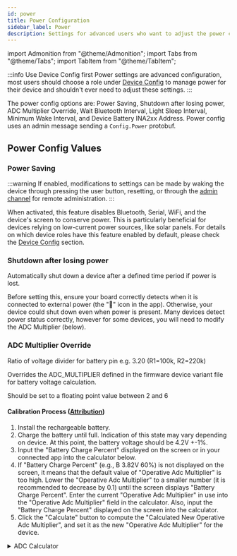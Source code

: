 ```yaml
---
id: power
title: Power Configuration
sidebar_label: Power
description: Settings for advanced users who want to adjust the power configuration on their Meshtastic device.
---
```


import Admonition from "@theme/Admonition";
import Tabs from "@theme/Tabs";
import TabItem from "@theme/TabItem";

:::info Use Device Config first
Power settings are advanced configuration, most users should choose a role under [Device Config](/docs/configuration/radio/device) to manage power for their device and shouldn't ever need to adjust these settings.
:::

The power config options are: Power Saving, Shutdown after losing power, ADC Multiplier Override, Wait Bluetooth Interval, Light Sleep Interval, Minimum Wake Interval, and Device Battery INA2xx Address. Power config uses an admin message sending a `Config.Power` protobuf.

## Power Config Values

### Power Saving

:::warning
If enabled, modifications to settings can be made by waking the device through pressing the user button, resetting, or through the [admin channel](/docs/configuration/remote-admin/) for remote administration.
:::

When activated, this feature disables Bluetooth, Serial, WiFi, and the device's screen to conserve power. This is particularly beneficial for devices relying on low-current power sources, like solar panels. For details on which device roles have this feature enabled by default, please check the [Device Config](/docs/configuration/radio/device) section.

### Shutdown after losing power

Automatically shut down a device after a defined time period if power is lost.

Before setting this, ensure your board correctly detects when it is connected to external power (the "🔌" icon in the app). Otherwise, your device could shut down even when power is present.
Many devices detect power status correctly, however for some devices, you will need to modify the ADC Multiplier (below).

### ADC Multiplier Override

Ratio of voltage divider for battery pin e.g. 3.20 (R1=100k, R2=220k)

Overrides the ADC_MULTIPLIER defined in the firmware device variant file for battery voltage calculation.

Should be set to a floating point value between 2 and 6

#### Calibration Process ([Attribution](https://wiki.uniteng.com/en/meshtastic/nano-g1-explorer#calibration-process))

1. Install the rechargeable battery.
2. Charge the battery until full. Indication of this state may vary depending on device. At this point, the battery voltage should be 4.2V +-1%.
3. Input the "Battery Charge Percent" displayed on the screen or in your connected app into the calculator below.
4. If "Battery Charge Percent" (e.g., B 3.82V 60%) is not displayed on the screen, it means that the default value of "Operative Adc Multiplier" is too high. Lower the "Operative Adc Multiplier" to a smaller number (it is recommended to decrease by 0.1) until the screen displays "Battery Charge Percent". Enter the current "Operative Adc Multiplier" in use into the "Operative Adc Multiplier" field in the calculator. Also, input the "Battery Charge Percent" displayed on the screen into the calculator.
5. Click the "Calculate" button to compute the "Calculated New Operative Adc Multiplier", and set it as the new "Operative Adc Multiplier" for the device.

<div class="no-print">
  <details>
    <summary>ADC Calculator</summary>
    <div>
      <Admonition type="info">
        <p>This calibration method only maps 4.2V to Battery Charge Percent 100%, and does not address the potential non-linearities of the ADC.</p>
      </Admonition>
      <table>
        <tr>
          <td> Battery Voltage (V): </td>
          <td>
            <input type="text" id="batteryVoltage" value="3.82" />
          </td>
        </tr>
        <tr>
          <td> Battery Charge Percent: </td>
          <td>
            <input type="text" id="batteryChargePercent" value="65" />
          </td>
        </tr>
        <tr>
          <td>Current Adc Multiplier: </td>
          <td>
            <input type="text" id="operativeAdcMultiplier" value="2" />
          </td>
        </tr>
        <tr>
          <td>Calculated New Operative Adc Multiplier: </td>
          <td>
            <input
              type="text"
              id="newOperativeAdcMultiplier"
              value="2"
              disabled="disabled"
            />
          </td>
        </tr>
        <tr>
          <td></td>
          <td>
            <button
              className="button button--outline button--lg cta--button"
              onClick={() => {
                const batteryVoltage = parseFloat(document.getElementById('batteryVoltage').value);
                const batteryChargePercent = parseFloat(document.getElementById('batteryChargePercent').value);
                const currentAdcMultiplier = parseFloat(document.getElementById('operativeAdcMultiplier').value);

                if (isNaN(batteryVoltage) || batteryVoltage <= 0 || isNaN(batteryChargePercent) || batteryChargePercent < 0 || batteryChargePercent > 100 || isNaN(currentAdcMultiplier) || currentAdcMultiplier < 2 || currentAdcMultiplier > 6) {
                  alert("Please enter valid numbers within the specified ranges.");
                  return;
                }

                const targetVoltage = 4.19;
                const newAdcMultiplier = currentAdcMultiplier * (targetVoltage / batteryVoltage);

                document.getElementById('newOperativeAdcMultiplier').value = newAdcMultiplier.toFixed(3);
              }}
            >
              Calculate
            </button>
          </td>
        </tr>
      </table>
      Default values for ADC Multipliers are:

      |  Device   | Default ADC Multiplier |
      | :-------: | :--------------------: |
      | chatter2 | 5.0 |
      | diy | 1.85 |
      | esp32-s3-pico | 3.1 |
      | heltec_v1 & heltec_v2 | 3.2 |
      | heltec_v3 & heltec_wsl_v3 | 4.9 |
      | heltec_wireless_paper | 2 |
      | heltec_wireless_tracker 1.0/1.1 | 4.9 |
      | lora_isp4520 | 1.436 |
      | m5stack_coreink | 5 |
      | nano-g1-explorer | 2 |
      | nano-g2-ultra | 2 |
      | picomputer-s3 | 3.1 |
      | rak4631 | 1.73 |
      | rpipico | 3.1 |
      | rpipicow | 3.1 |
      | station-g1 | 6.45 |
      | station-g2 | 4 |
      | tlora_v2_1_16 | 2 |
      | tlora_v2_1_18 | 2.11 |
      | tlora_t3s3_v1 | 2.11 |
      | t-deck | 2.11 |
      | t-echo | 2 |

    </div>
  </details>
</div>

### Wait Bluetooth Interval

How long to wait before turning off BLE in no Bluetooth states

`0` for default of 1 minute

### Light Sleep Interval

:::info ESP32 Only
This setting only applies to ESP32-based boards, it will have no effect on nRF52/RP2040 boards.
:::

In light sleep the CPU is suspended, LoRa radio is on, BLE is off and GPS is on

`0` for default of five minutes

### Minimum Wake Interval

While in light sleep when we receive packets on the LoRa radio we will wake and handle them and stay awake in no Bluetooth mode for this interval

`0` for default of 10 seconds

### Device Battery INA2xx Address

If an INA-2XX device is auto-detected on one of the I2C buses at the specified address, it will be used as the authoritative source for reading device battery level voltage. Setting is ignored for devices with PMUs (e.g. T-beams)

:::tip[Convert hexadecimal to decimal]
I2C addresses are normally represented in hexadecimal and will require conversion to decimal in order to set via Meshtastic clients. For example the I2C address of 0x40 converted to decimal is 64.
:::

## Power Config Client Availability

<Tabs
groupId="settings"
defaultValue="cli"
values={[
{label: 'Android', value: 'android'},
{label: 'Apple', value: 'apple'},
{label: 'CLI', value: 'cli'},
{label: 'Web', value: 'web'},
]}>
<TabItem value="android">

#### Android

:::info

Power Config options are available for Android.

1. Open the Meshtastic App
2. Navigate to: **Vertical Ellipsis (3 dots top right) > Radio Configuration > Power**

:::

</TabItem>
<TabItem value="apple">

#### Apple

:::info

Select Power config options are available on iOS, iPadOS and macOS at Settings > Deivce Configuration > Power.

:::

</TabItem>
<TabItem value="cli">

#### CLI

:::info

All Power config options are available in the python CLI.

:::

|               Setting                |         Acceptable Values          |               Default               |
| :----------------------------------: | :--------------------------------: | :---------------------------------: |
|        power.is_power_saving         |          `true`, `false`           |               `false`               |
| power.on_battery_shutdown_after_secs |        `integer` (seconds)         |        Default of `0` is off        |
|    power.adc_multiplier_override     |    `2-4` (floating point value)    | Default of `0` uses firmware values |
|      power.wait_bluetooth_secs       |        `integer` (seconds)         |     Default of `0` is 1 minute      |
|            power.ls_secs             |        `integer` (seconds)         |     Default of `0` is 5 minutes     |
|         power.min_wake_secs          |        `integer` (seconds)         |    Default of `0` is 10 seconds     |
|   power.device_battery_ina_address   | `integer` (I2C address as decimal) |  Default of `0` is no address set   |

:::tip

Because the device will reboot after each command is sent via CLI, it is recommended when setting multiple values in a config section that commands be chained together as one.

```shell title="Example:"
meshtastic --set power.is_power_saving true --set power.on_battery_shutdown_after_secs 120
